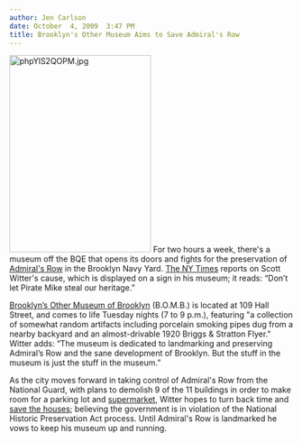```yaml
---
author: Jen Carlson
date: October  4, 2009  3:47 PM
title: Brooklyn's Other Museum Aims to Save Admiral's Row
---
```


<p><span class="mt-enclosure mt-enclosure-image" style="display: inline;"> <img alt="phpYlS2QOPM.jpg" src="https://web.archive.org/web/20110629204119im_/http://gothamist.com/attachments/arts_jen/phpYlS2QOPM.jpg" width="251" height="350" class="image-right"> </span>For two hours a week, there&apos;s a museum off the BQE that opens its doors and fights for the preservation of <a href="https://web.archive.org/web/20110629204119/http://gothamist.com/tags/admiralsrow">Admiral&apos;s Row</a> in the Brooklyn Navy Yard. <a href="https://web.archive.org/web/20110629204119/http://www.nytimes.com/2009/10/03/nyregion/03metjournal.html?_r=1&amp;ref=nyregion">The NY Times</a> reports on Scott Witter&apos;s cause, which is displayed on a sign in his museum; it reads: &#x201C;Don&#x2019;t let Pirate Mike steal our heritage.&#x201D; </p>

<p><a href="https://web.archive.org/web/20110629204119/http://www.brooklynsothermuseumofbrooklyn.com/">Brooklyn&#x2019;s Other Museum of Brooklyn</a> (B.O.M.B.) is located at 109 Hall Street, and comes to life Tuesday nights (7 to 9 p.m.), featuring &quot;a collection of somewhat random artifacts including porcelain smoking pipes dug from a nearby backyard and an almost-drivable 1920 Briggs &amp; Stratton Flyer.&quot; Witter adds: &#x201C;The museum is dedicated to landmarking and preserving Admiral&#x2019;s Row and the sane development of Brooklyn. But the stuff in the museum is just the stuff in the museum.&#x201D;</p>

<p>As the city moves forward in taking control of Admiral&apos;s Row from the National Guard, with plans to demolish 9 of the 11 buildings in order to make room for a parking lot and <a href="https://web.archive.org/web/20110629204119/http://gothamist.com/2009/05/27/admirals_row_update.php">supermarket</a>, Witter hopes to turn back time and <a href="https://web.archive.org/web/20110629204119/http://gothamist.com/2009/02/02/inside_admirals_row.php">save the houses</a>; believing the government is in violation of the National Historic Preservation Act process. Until Admiral&apos;s Row is landmarked he vows to keep his museum up and running.</p>